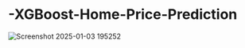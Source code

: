 # -XGBoost-Home-Price-Prediction




![Screenshot 2025-01-03 195252](https://github.com/user-attachments/assets/c2e8476c-da75-4de8-8fc7-1c49ca04628c)
